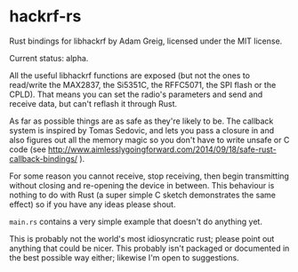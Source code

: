 # hackrf-rs
Rust bindings for libhackrf by Adam Greig, licensed under the MIT license.

Current status: alpha.

All the useful libhackrf functions are exposed (but not the ones to read/write
the MAX2837, the Si5351C, the RFFC5071, the SPI flash or the CPLD). That means
you can set the radio's parameters and send and receive data, but can't reflash
it through Rust.

As far as possible things are as safe as they're likely to be. The callback
system is inspired by Tomas Sedovic, and lets you pass a closure in and also
figures out all the memory magic so you don't have to write unsafe or C code
(see
http://www.aimlesslygoingforward.com/2014/09/18/safe-rust-callback-bindings/ ).

For some reason you cannot receive, stop receiving, then begin transmitting
without closing and re-opening the device in between. This behaviour is nothing
to do with Rust (a super simple C sketch demonstrates the same effect) so if
you have any ideas please shout.

`main.rs` contains a very simple example that doesn't do anything yet.

This is probably not the world's most idiosyncratic rust; please point out
anything that could be nicer. This probably isn't packaged or documented in the
best possible way either; likewise I'm open to suggestions.
